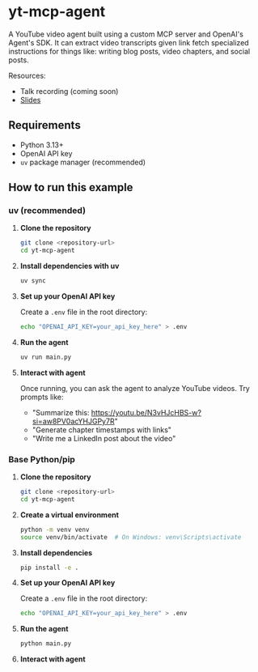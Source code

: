 # yt-mcp-agent
A YouTube video agent built using a custom MCP server and OpenAI's Agent's SDK. It can extract video transcripts given link fetch specialized instructions for things like: writing blog posts, video chapters, and social posts.

Resources:
- Talk recording (coming soon)
- [Slides](https://drive.google.com/file/d/1id7V9nrNetW72k6vERS6oTy0bW0wEloo/view?usp=sharing)

## Requirements

- Python 3.13+
- OpenAI API key
- `uv` package manager (recommended)

## How to run this example

### uv (recommended)

1. **Clone the repository**
   ```bash
   git clone <repository-url>
   cd yt-mcp-agent
   ```

2. **Install dependencies with uv**
   ```bash
   uv sync
   ```

3. **Set up your OpenAI API key**
   
   Create a `.env` file in the root directory:
   ```bash
   echo "OPENAI_API_KEY=your_api_key_here" > .env
   ```

4. **Run the agent**
   ```bash
   uv run main.py
   ```

5. **Interact with agent**
   
   Once running, you can ask the agent to analyze YouTube videos. Try prompts like:
   - "Summarize this: https://youtu.be/N3vHJcHBS-w?si=aw8PV0acYHJGPy7R"
   - "Generate chapter timestamps with links"
   - "Write me a LinkedIn post about the video"

### Base Python/pip

1. **Clone the repository**
   ```bash
   git clone <repository-url>
   cd yt-mcp-agent
   ```

2. **Create a virtual environment**
   ```bash
   python -m venv venv
   source venv/bin/activate  # On Windows: venv\Scripts\activate
   ```

3. **Install dependencies**
   ```bash
   pip install -e .
   ```

4. **Set up your OpenAI API key**
   
   Create a `.env` file in the root directory:
   ```bash
   echo "OPENAI_API_KEY=your_api_key_here" > .env
   ```

5. **Run the agent**
   ```bash
   python main.py
   ```

6. **Interact with agent**

